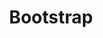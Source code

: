 ---
layout: posts_by_category
categories: bootstrap
title: Bootstrap
permalink: /category/bootstrap
---